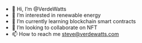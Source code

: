 - 👋 Hi, I’m @VerdeWatts
- 👀 I’m interested in renewable energy
- 🌱 I’m currently learning blockchain smart contracts
- 💞️ I’m looking to collaborate on  NFT
- 📫 How to reach me steve@verdewatts.com

<!---
FirmGreen/FirmGreen is a ✨ special ✨ repository because its `README.md` (this file) appears on your GitHub profile.
You can click the Preview link to take a look at your changes.
--->
